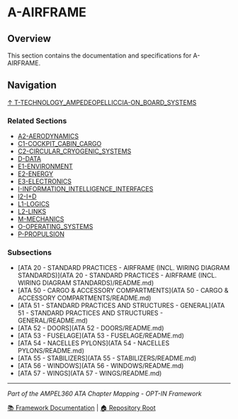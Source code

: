 # A-AIRFRAME

## Overview

This section contains the documentation and specifications for A-AIRFRAME.

## Navigation

[↑ T-TECHNOLOGY_AMPEDEOPELLICCIA-ON_BOARD_SYSTEMS](../README.md)

### Related Sections

- [A2-AERODYNAMICS](../A2-AERODYNAMICS/README.md)
- [C1-COCKPIT_CABIN_CARGO](../C1-COCKPIT_CABIN_CARGO/README.md)
- [C2-CIRCULAR_CRYOGENIC_SYSTEMS](../C2-CIRCULAR_CRYOGENIC_SYSTEMS/README.md)
- [D-DATA](../D-DATA/README.md)
- [E1-ENVIRONMENT](../E1-ENVIRONMENT/README.md)
- [E2-ENERGY](../E2-ENERGY/README.md)
- [E3-ELECTRONICS](../E3-ELECTRONICS/README.md)
- [I-INFORMATION_INTELLIGENCE_INTERFACES](../I-INFORMATION_INTELLIGENCE_INTERFACES/README.md)
- [I2-I+D](../I2-I+D/README.md)
- [L1-LOGICS](../L1-LOGICS/README.md)
- [L2-LINKS](../L2-LINKS/README.md)
- [M-MECHANICS](../M-MECHANICS/README.md)
- [O-OPERATING_SYSTEMS](../O-OPERATING_SYSTEMS/README.md)
- [P-PROPULSION](../P-PROPULSION/README.md)

### Subsections

- [ATA 20 - STANDARD PRACTICES - AIRFRAME (INCL. WIRING DIAGRAM STANDARDS)](ATA 20 - STANDARD PRACTICES - AIRFRAME (INCL. WIRING DIAGRAM STANDARDS)/README.md)
- [ATA 50 - CARGO & ACCESSORY COMPARTMENTS](ATA 50 - CARGO & ACCESSORY COMPARTMENTS/README.md)
- [ATA 51 - STANDARD PRACTICES AND STRUCTURES - GENERAL](ATA 51 - STANDARD PRACTICES AND STRUCTURES - GENERAL/README.md)
- [ATA 52 - DOORS](ATA 52 - DOORS/README.md)
- [ATA 53 - FUSELAGE](ATA 53 - FUSELAGE/README.md)
- [ATA 54 - NACELLES PYLONS](ATA 54 - NACELLES PYLONS/README.md)
- [ATA 55 - STABILIZERS](ATA 55 - STABILIZERS/README.md)
- [ATA 56 - WINDOWS](ATA 56 - WINDOWS/README.md)
- [ATA 57 - WINGS](ATA 57 - WINGS/README.md)

---

*Part of the AMPEL360 ATA Chapter Mapping - OPT-IN Framework*

[📚 Framework Documentation](../../README.md) | [🏠 Repository Root](../../../README.md)
